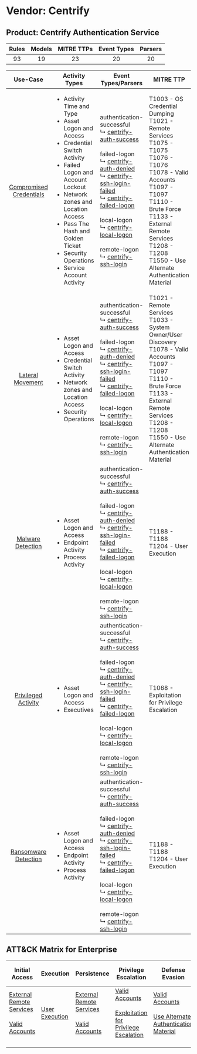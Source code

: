Vendor: Centrify
================
Product: Centrify Authentication Service
----------------------------------------
| Rules | Models | MITRE TTPs | Event Types | Parsers |
|:-----:|:------:|:----------:|:-----------:|:-------:|
|  93   |   19   |     23     |     20      |   20    |

|                                 Use-Case                                  | Activity Types                                                                                                                                                                                                                                                                                      | Event Types/Parsers                                                                                                                                                                                                                                                                                                                                                                                                                                                                                                                                                                              | MITRE TTP                                                                                                                                                                                                                                                              | Content                                              |
|:-------------------------------------------------------------------------:| --------------------------------------------------------------------------------------------------------------------------------------------------------------------------------------------------------------------------------------------------------------------------------------------------- | ------------------------------------------------------------------------------------------------------------------------------------------------------------------------------------------------------------------------------------------------------------------------------------------------------------------------------------------------------------------------------------------------------------------------------------------------------------------------------------------------------------------------------------------------------------------------------------------------ | ---------------------------------------------------------------------------------------------------------------------------------------------------------------------------------------------------------------------------------------------------------------------- | ---------------------------------------------------- |
| [Compromised Credentials](../UseCases/usecase_compromised_credentials.md) | <ul><li>Activity Time  and Type</li><li>Asset Logon and Access</li><li>Credential Switch Activity</li><li>Failed Logon and Account Lockout</li><li>Network zones and Location Access</li><li>Pass The Hash and Golden Ticket</li><li>Security Operations</li><li>Service Account Activity</li></ul> |  authentication-successful<br> ↳ [centrify-auth-success](../Parsers/parserContent_centrify-auth-success.md)<br><br> failed-logon<br> ↳ [centrify-auth-denied](../Parsers/parserContent_centrify-auth-denied.md)<br> ↳ [centrify-ssh-login-failed](../Parsers/parserContent_centrify-ssh-login-failed.md)<br> ↳ [centrify-failed-logon](../Parsers/parserContent_centrify-failed-logon.md)<br><br> local-logon<br> ↳ [centrify-local-logon](../Parsers/parserContent_centrify-local-logon.md)<br><br> remote-logon<br> ↳ [centrify-ssh-login](../Parsers/parserContent_centrify-ssh-login.md)<br> | T1003 - OS Credential Dumping<br>T1021 - Remote Services<br>T1075 - T1075<br>T1076 - T1076<br>T1078 - Valid Accounts<br>T1097 - T1097<br>T1110 - Brute Force<br>T1133 - External Remote Services<br>T1208 - T1208<br>T1550 - Use Alternate Authentication Material<br> | <ul><li>48 Rules</li></ul><ul><li>9 Models</li></ul> |
|        [Lateral Movement](../UseCases/usecase_lateral_movement.md)        | <ul><li>Asset Logon and Access</li><li>Credential Switch Activity</li><li>Network zones and Location Access</li><li>Security Operations</li></ul>                                                                                                                                                   |  authentication-successful<br> ↳ [centrify-auth-success](../Parsers/parserContent_centrify-auth-success.md)<br><br> failed-logon<br> ↳ [centrify-auth-denied](../Parsers/parserContent_centrify-auth-denied.md)<br> ↳ [centrify-ssh-login-failed](../Parsers/parserContent_centrify-ssh-login-failed.md)<br> ↳ [centrify-failed-logon](../Parsers/parserContent_centrify-failed-logon.md)<br><br> local-logon<br> ↳ [centrify-local-logon](../Parsers/parserContent_centrify-local-logon.md)<br><br> remote-logon<br> ↳ [centrify-ssh-login](../Parsers/parserContent_centrify-ssh-login.md)<br> | T1021 - Remote Services<br>T1033 - System Owner/User Discovery<br>T1078 - Valid Accounts<br>T1097 - T1097<br>T1110 - Brute Force<br>T1133 - External Remote Services<br>T1208 - T1208<br>T1550 - Use Alternate Authentication Material<br>                             | <ul><li>23 Rules</li></ul><ul><li>7 Models</li></ul> |
|       [Malware Detection](../UseCases/usecase_malware_detection.md)       | <ul><li>Asset Logon and Access</li><li>Endpoint Activity</li><li>Process Activity</li></ul>                                                                                                                                                                                                         |  authentication-successful<br> ↳ [centrify-auth-success](../Parsers/parserContent_centrify-auth-success.md)<br><br> failed-logon<br> ↳ [centrify-auth-denied](../Parsers/parserContent_centrify-auth-denied.md)<br> ↳ [centrify-ssh-login-failed](../Parsers/parserContent_centrify-ssh-login-failed.md)<br> ↳ [centrify-failed-logon](../Parsers/parserContent_centrify-failed-logon.md)<br><br> local-logon<br> ↳ [centrify-local-logon](../Parsers/parserContent_centrify-local-logon.md)<br><br> remote-logon<br> ↳ [centrify-ssh-login](../Parsers/parserContent_centrify-ssh-login.md)<br> | T1188 - T1188<br>T1204 - User Execution<br>                                                                                                                                                                                                                            | <ul><li>10 Rules</li></ul><ul><li>1 Models</li></ul> |
|     [Privileged Activity](../UseCases/usecase_privileged_activity.md)     | <ul><li>Asset Logon and Access</li><li>Executives</li></ul>                                                                                                                                                                                                                                         |  authentication-successful<br> ↳ [centrify-auth-success](../Parsers/parserContent_centrify-auth-success.md)<br><br> failed-logon<br> ↳ [centrify-auth-denied](../Parsers/parserContent_centrify-auth-denied.md)<br> ↳ [centrify-ssh-login-failed](../Parsers/parserContent_centrify-ssh-login-failed.md)<br> ↳ [centrify-failed-logon](../Parsers/parserContent_centrify-failed-logon.md)<br><br> local-logon<br> ↳ [centrify-local-logon](../Parsers/parserContent_centrify-local-logon.md)<br><br> remote-logon<br> ↳ [centrify-ssh-login](../Parsers/parserContent_centrify-ssh-login.md)<br> | T1068 - Exploitation for Privilege Escalation<br>                                                                                                                                                                                                                      | <ul><li>2 Rules</li></ul><ul><li>1 Models</li></ul>  |
|    [Ransomware Detection](../UseCases/usecase_ransomware_detection.md)    | <ul><li>Asset Logon and Access</li><li>Endpoint Activity</li><li>Process Activity</li></ul>                                                                                                                                                                                                         |  authentication-successful<br> ↳ [centrify-auth-success](../Parsers/parserContent_centrify-auth-success.md)<br><br> failed-logon<br> ↳ [centrify-auth-denied](../Parsers/parserContent_centrify-auth-denied.md)<br> ↳ [centrify-ssh-login-failed](../Parsers/parserContent_centrify-ssh-login-failed.md)<br> ↳ [centrify-failed-logon](../Parsers/parserContent_centrify-failed-logon.md)<br><br> local-logon<br> ↳ [centrify-local-logon](../Parsers/parserContent_centrify-local-logon.md)<br><br> remote-logon<br> ↳ [centrify-ssh-login](../Parsers/parserContent_centrify-ssh-login.md)<br> | T1188 - T1188<br>T1204 - User Execution<br>                                                                                                                                                                                                                            | <ul><li>10 Rules</li></ul><ul><li>1 Models</li></ul> |

ATT&CK Matrix for Enterprise
----------------------------
| Initial Access                                                                                                                                   | Execution                                                           | Persistence                                                                                                                                      | Privilege Escalation                                                                                                                                          | Defense Evasion                                                                                                                                               | Credential Access                                                                                                                          | Discovery                                                                        | Lateral Movement                                                                                                                                               | Collection | Command and Control | Exfiltration | Impact |
| ------------------------------------------------------------------------------------------------------------------------------------------------ | ------------------------------------------------------------------- | ------------------------------------------------------------------------------------------------------------------------------------------------ | ------------------------------------------------------------------------------------------------------------------------------------------------------------- | ------------------------------------------------------------------------------------------------------------------------------------------------------------- | ------------------------------------------------------------------------------------------------------------------------------------------ | -------------------------------------------------------------------------------- | -------------------------------------------------------------------------------------------------------------------------------------------------------------- | ---------- | ------------------- | ------------ | ------ |
| [External Remote Services](https://attack.mitre.org/techniques/T1133)<br><br>[Valid Accounts](https://attack.mitre.org/techniques/T1078)<br><br> | [User Execution](https://attack.mitre.org/techniques/T1204)<br><br> | [External Remote Services](https://attack.mitre.org/techniques/T1133)<br><br>[Valid Accounts](https://attack.mitre.org/techniques/T1078)<br><br> | [Valid Accounts](https://attack.mitre.org/techniques/T1078)<br><br>[Exploitation for Privilege Escalation](https://attack.mitre.org/techniques/T1068)<br><br> | [Valid Accounts](https://attack.mitre.org/techniques/T1078)<br><br>[Use Alternate Authentication Material](https://attack.mitre.org/techniques/T1550)<br><br> | [OS Credential Dumping](https://attack.mitre.org/techniques/T1003)<br><br>[Brute Force](https://attack.mitre.org/techniques/T1110)<br><br> | [System Owner/User Discovery](https://attack.mitre.org/techniques/T1033)<br><br> | [Remote Services](https://attack.mitre.org/techniques/T1021)<br><br>[Use Alternate Authentication Material](https://attack.mitre.org/techniques/T1550)<br><br> |            |                     |              |        |
